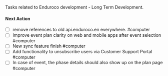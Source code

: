 Tasks related to Enduroco development - Long Term Development.

#### Next Action
- [ ] remove references to old api.enduroco.en everywhere. #computer
- [ ] Improve event plan clarity on web and mobile apps after event selection #computer 
- [ ] New sync feature finish #computer
- [ ] Add functionality to unsubscribe users via Customer Support Portal #computer
- [ ] In case of event, the phase details should also show up on the plan page #computer